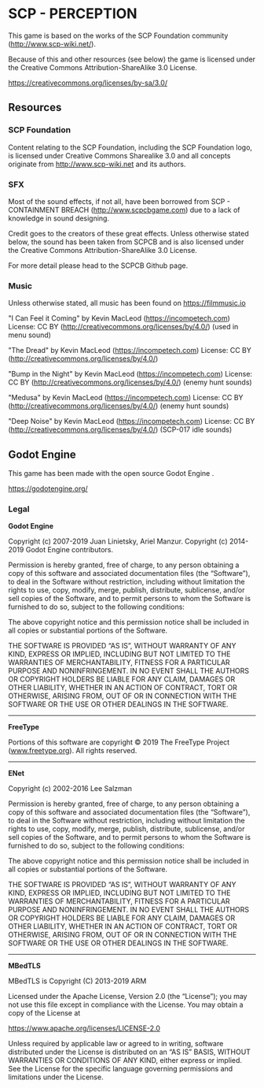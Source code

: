 # SCP - PERCEPTION

This game is based on the works of the SCP Foundation community (http://www.scp-wiki.net/).

Because of this and other resources (see below) the game is licensed under the Creative Commons Attribution-ShareAlike 3.0 License.

https://creativecommons.org/licenses/by-sa/3.0/


## Resources

### SCP Foundation

Content relating to the SCP Foundation, including the SCP Foundation logo, is licensed under Creative Commons Sharealike 3.0 and all concepts originate from http://www.scp-wiki.net and its authors.

### SFX

Most of the sound effects, if not all, have been borrowed from SCP - CONTAINMENT BREACH (http://www.scpcbgame.com) due to a lack of knowledge in sound designing.

Credit goes to the creators of these great effects. Unless otherwise stated below, the sound has been taken from SCPCB and is also licensed under the Creative Commons Attribution-ShareAlike 3.0 License.

For more detail please head to the SCPCB Github page.

### Music

Unless otherwise stated, all music has been found on https://filmmusic.io

"I Can Feel it Coming" by Kevin MacLeod (https://incompetech.com)
License: CC BY (http://creativecommons.org/licenses/by/4.0/) (used in menu sound)

"The Dread" by Kevin MacLeod (https://incompetech.com)
License: CC BY (http://creativecommons.org/licenses/by/4.0/)

"Bump in the Night" by Kevin MacLeod (https://incompetech.com)
License: CC BY (http://creativecommons.org/licenses/by/4.0/) (enemy hunt sounds)

"Medusa" by Kevin MacLeod (https://incompetech.com)
License: CC BY (http://creativecommons.org/licenses/by/4.0/) (enemy hunt sounds)

"Deep Noise" by Kevin MacLeod (https://incompetech.com)
License: CC BY (http://creativecommons.org/licenses/by/4.0/) (SCP-017 idle sounds)

## Godot Engine

This game has been made with the open source Godot Engine .

https://godotengine.org/

### Legal

**Godot Engine**

Copyright (c) 2007-2019 Juan Linietsky, Ariel Manzur. Copyright (c) 2014-2019 Godot Engine contributors.

Permission is hereby granted, free of charge, to any person obtaining a copy of this software and associated documentation files (the “Software”), to deal in the Software without restriction, including without limitation the rights to use, copy, modify, merge, publish, distribute, sublicense, and/or sell copies of the Software, and to permit persons to whom the Software is furnished to do so, subject to the following conditions:

The above copyright notice and this permission notice shall be included in all copies or substantial portions of the Software.

THE SOFTWARE IS PROVIDED “AS IS”, WITHOUT WARRANTY OF ANY KIND, EXPRESS OR IMPLIED, INCLUDING BUT NOT LIMITED TO THE WARRANTIES OF MERCHANTABILITY, FITNESS FOR A PARTICULAR PURPOSE AND NONINFRINGEMENT. IN NO EVENT SHALL THE AUTHORS OR COPYRIGHT HOLDERS BE LIABLE FOR ANY CLAIM, DAMAGES OR OTHER LIABILITY, WHETHER IN AN ACTION OF CONTRACT, TORT OR OTHERWISE, ARISING FROM, OUT OF OR IN CONNECTION WITH THE SOFTWARE OR THE USE OR OTHER DEALINGS IN THE SOFTWARE.

---

**FreeType**

Portions of this software are copyright © 2019 The FreeType Project (www.freetype.org). All rights reserved.

---

**ENet**

Copyright (c) 2002-2016 Lee Salzman

Permission is hereby granted, free of charge, to any person obtaining a copy of this software and associated documentation files (the “Software”), to deal in the Software without restriction, including without limitation the rights to use, copy, modify, merge, publish, distribute, sublicense, and/or sell copies of the Software, and to permit persons to whom the Software is furnished to do so, subject to the following conditions:

The above copyright notice and this permission notice shall be included in all copies or substantial portions of the Software.

THE SOFTWARE IS PROVIDED “AS IS”, WITHOUT WARRANTY OF ANY KIND, EXPRESS OR IMPLIED, INCLUDING BUT NOT LIMITED TO THE WARRANTIES OF MERCHANTABILITY, FITNESS FOR A PARTICULAR PURPOSE AND NONINFRINGEMENT. IN NO EVENT SHALL THE AUTHORS OR COPYRIGHT HOLDERS BE LIABLE FOR ANY CLAIM, DAMAGES OR OTHER LIABILITY, WHETHER IN AN ACTION OF CONTRACT, TORT OR OTHERWISE, ARISING FROM, OUT OF OR IN CONNECTION WITH THE SOFTWARE OR THE USE OR OTHER DEALINGS IN THE SOFTWARE.

---

**MBedTLS**

MBedTLS is Copyright (C) 2013-2019 ARM

Licensed under the Apache License, Version 2.0 (the “License”); you may not use this file except in compliance with the License. You may obtain a copy of the License at

https://www.apache.org/licenses/LICENSE-2.0

Unless required by applicable law or agreed to in writing, software distributed under the License is distributed on an “AS IS” BASIS, WITHOUT WARRANTIES OR CONDITIONS OF ANY KIND, either express or implied. See the License for the specific language governing permissions and limitations under the License.
